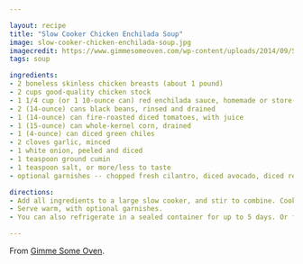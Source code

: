 ```yaml
---

layout: recipe
title: "Slow Cooker Chicken Enchilada Soup"
image: slow-cooker-chicken-enchilada-soup.jpg
imagecredit: https://www.gimmesomeoven.com/wp-content/uploads/2014/09/Slow-Cooker-Chicken-Enchilada-Soup-8.jpg
tags: soup

ingredients:
- 2 boneless skinless chicken breasts (about 1 pound)
- 2 cups good-quality chicken stock
- 1 1/4 cup (or 1 10-ounce can) red enchilada sauce, homemade or store-bought
- 2 (14-ounce) cans black beans, rinsed and drained
- 1 (14-ounce) can fire-roasted diced tomatoes, with juice
- 1 (15-ounce) can whole-kernel corn, drained
- 1 (4-ounce) can diced green chiles
- 2 cloves garlic, minced
- 1 white onion, peeled and diced
- 1 teaspoon ground cumin
- 1 teaspoon salt, or more/less to taste
- optional garnishes -- chopped fresh cilantro, diced avocado, diced red onion, shredded cheese, sour cream, tortilla strips/chips

directions:
- Add all ingredients to a large slow cooker, and stir to combine. Cook for 3-4 hours on high heat or 6-8 hours on low heat, until the chicken is cooked through and shreds easily. Use two forks to shred the chicken.
- Serve warm, with optional garnishes.
- You can also refrigerate in a sealed container for up to 5 days. Or freeze it for up to 3 months.

---
```


From [Gimme Some Oven](https://www.gimmesomeoven.com/slow-cooker-chicken-enchilada-soup-recipe/).
